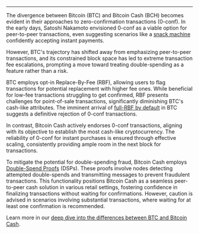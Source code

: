 ---
The divergence between Bitcoin (BTC) and Bitcoin Cash (BCH) becomes evident in their approaches to zero-confirmation transactions (0-conf). In the early days, Satoshi Nakamoto envisioned 0-conf as a viable option for peer-to-peer transactions, even suggesting scenarios like a [snack machine](https://bitcointalk.org/index.php?topic=423.msg3819#msg3819) confidently accepting instant payments. 

However, BTC's trajectory has shifted away from emphasizing peer-to-peer transactions, and its constrained block space has led to extreme transaction fee escalations, prompting a move toward treating double-spending as a feature rather than a risk.

BTC employs opt-in Replace-By-Fee (RBF), allowing users to flag transactions for potential replacement with higher fee ones. While beneficial for low-fee transactions struggling to get confirmed, RBF presents challenges for point-of-sale transactions, significantly diminishing BTC's cash-like attributes. The imminent arrival of [full-RBF by default](https://github.com/bitcoin/bitcoin/pull/28132) in BTC suggests a definitive rejection of 0-conf transactions.

In contrast, Bitcoin Cash actively endorses 0-conf transactions, aligning with its objective to establish the most cash-like cryptocurrency. The reliability of 0-conf for instant purchases is ensured through effective scaling, consistently providing ample room in the next block for transactions. 

To mitigate the potential for double-spending fraud, Bitcoin Cash employs [Double-Spend Proofs](https://documentation.cash/protocol/network/messages/dsproof-beta) (DSPs). These proofs involve nodes detecting attempted double-spends and transmitting messages to prevent fraudulent transactions. This functionality positions Bitcoin Cash as a seamless peer-to-peer cash solution in various retail settings, fostering confidence in finalizing transactions without waiting for confirmations. However, caution is advised in scenarios involving substantial transactions, where waiting for at least one confirmation is recommended.

Learn more in our [deep dive into the differences between BTC and Bitcoin Cash](https://bchfaq.com/what-is-the-difference-between-bitcoin-and-bitcoin-cash-part-2/#0-conf-transaction-policies).